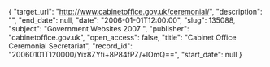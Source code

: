 {
  "target_url": "http://www.cabinetoffice.gov.uk/ceremonial/", 
  "description": "", 
  "end_date": null, 
  "date": "2006-01-01T12:00:00", 
  "slug": 135088, 
  "subject": "Government Websites 2007 ", 
  "publisher": "cabinetoffice.gov.uk", 
  "open_access": false, 
  "title": "Cabinet Office Ceremonial Secretariat", 
  "record_id": "20060101T120000/Yix8ZYti+8P84fPZ/+lOmQ==", 
  "start_date": null
}

